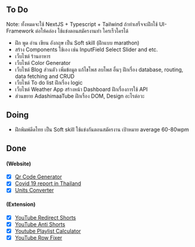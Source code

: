 ## To Do

Note: ทั้งหมดจะใช้ NextJS + Typescript + Tailwind ถ้าทำเสร็จจะฝึกใช้ UI-Framework ต่อให้คล่อง ใช้แข่งตอนสมัครงานทำ ใครเร็วใครได้

- ฝึก พูด อ่าน เขียน อังกฤษ เป็น Soft skill (ฝึกแบบ marathon)
- สร้าง Components ใช้เอง เช่น InputField Select Slider and etc.
- เว็บไซต์ ร้านอาหาร
- เว็บไซต์ Color Generator
- เว็บไซต์ Blog ส่วนตัว เพิ่มข้อมูล แก้ไขโพส ลบโพส อื่นๆ ฝึกเรื่อง database, routing, data fetching and CRUD
- เว็บไซต์ To do list ฝึกเรื่อง logic
- เว็บไซต์ Weather App สร้างหน้า Dashboard ฝึกเรื่องการใช้ API
- ส่วนขยาย AdashimaaTube ฝึกเรื่อง DOM, Design อะไรต่อวะ

## Doing

- ฝึกพิมพ์ดีดไทย เป็น Soft skill ใช้แข่งกันตอนสมัครงาน เป้าหมาย average 60-80wpm

## Done

#### (Website)

- [x] [Qr Code Generator][website1]
- [x] [Covid 19 report in Thailand][website2]
- [x] [Units Converter][website3]

[website1]: https://github.com/sapondanaisriwan/qr-code-generator-site
[website2]: https://github.com/sapondanaisriwan/covid-19-tracker-thailand
[website3]: https://github.com/sapondanaisriwan/px-to-rem-converter

#### (Extension)

- [x] [YouTube Redirect Shorts][extension1]
- [x] [YouTube Anti Shorts][extension2]
- [x] [Youtube Playlist Calculator][extension3]
- [x] [YouTube Row Fixer][extension4]

[extension1]: https://github.com/sapondanaisriwan/youtube-shorts-redirect
[extension2]: https://github.com/sapondanaisriwan/youtube-anti-shorts
[extension3]: https://github.com/sapondanaisriwan/youtube-playlist-calculator
[extension4]: https://github.com/sapondanaisriwan/youtube-row-fixer
